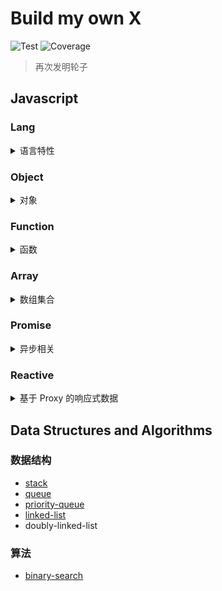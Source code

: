 # Build my own X

![Test](https://github.com/gouflv/build-my-own-x/workflows/Test/badge.svg)
![Coverage](https://img.shields.io/codecov/c/github/gouflv/build-my-own-x)

> 再次发明轮子

## Javascript

### Lang

<details>

<summary>语言特性</summary>

<p>

- [is](src/javascript/lang/is)
    
    > _[JavaScript 基础之数据类型和检测](src/javascript/lang/is/types.md)_
    
    > _[JavaScript 基础之类型转化](src/javascript/lang/is/type-conversion.md)_

- [clone](src/javascript/lang/clone) / [cloneDeep](src/javascript/lang/clone)
  
    > _[JavaScript 基础之拷贝/深拷贝, 解决循环引用](src/javascript/lang/clone/README.md)_
  
- [isEqual](src/javascript/lang/isEqual)

    > _[JavaScript 基础之数据相等性判断](src/javascript/lang/isEqual/README.md)_

- [isEqualDeep](src/javascript/lang/isEqualDeep)

- [typeOf](src/javascript/lang/typeof)

</p>

</details>

### Object

<details>

<summary>对象</summary>

<p>

- [assign](src/javascript/object/assign)
- [defaults](src/javascript/object/defaults)
- [keys](src/javascript/object/keys)
- [keysIn](src/javascript/object/keysIn)
- [values](src/javascript/object/values)
- [get](src/javascript/object/get)
  
  > _[pathParser](src/javascript/_/pathParser)_ 词法解析 accessor-style 字符串

- [pick](src/javascript/object/pick)

</p>

</details>

### Function

<details>

<summary>函数</summary>

<p>

- [partial](src/javascript/function/partial)
- [curry (with placeholder)](src/javascript/function/curry)
- [compose](src/javascript/function/compose)
- [memo](src/javascript/function/memo)
- [flow](src/javascript/function/flow)
- [bind](src/javascript/function/bind)
  
  > [JavaScript 基础之 bind 方法模拟](src/javascript/function/bind/README.md)  

- [apply / call](src/javascript/function/apply)
- [debounce](src/javascript/function/debounce)
- [throttle](src/javascript/function/throttle)

</p>

</details>

### Array

<details>

<summary>数组集合</summary>

<p>

- [flatten](src/javascript/array/flatten)
- [reduce](src/javascript/array/reduce)
- [reduceRight](src/javascript/array/reduceRight)
- [shuffle](src/javascript/array/shuffle)

</p>

</details>

### Promise

<details>

<summary>异步相关</summary>

<p>

- [PromiseMock](src/javascript/promise/promiseMock)
- [sequence](src/javascript/promise/sequence)
- [parallel](src/javascript/promise/parallel)
- [all](src/javascript/promise/all)
- any
- race

</p>

</details>

### Reactive

<details>

<summary>基于 Proxy 的响应式数据</summary>

<p>

- [single-object-observer](src/javascript/proxy/single-observer)

  > _[响应式数据最简实现](src/javascript/proxy/single-observer/README.md)_

- [reactive](src/javascript/proxy/reactive)
  / [effect](src/javascript/proxy/effect)

  > _参考 [@vue/reactivity]() 和 [observer-util](https://github.com/nx-js/observer-util) 的实现_

</p>

</details>

## Data Structures and Algorithms

### 数据结构

- [stack](src/data-structure/stack)
- [queue](src/data-structure/queue)
- [priority-queue](src/data-structure/priority-queue)
- [linked-list](src/data-structure/linked-list)
- doubly-linked-list

### 算法

- [binary-search](src/algorithms/binary-search)
